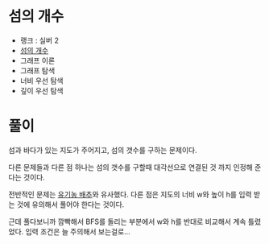 # 섬의 개수

- 랭크 : 실버 2
- [섬의 개수](https://www.acmicpc.net/problem/4963)
- 그래프 이론
- 그래프 탐색
- 너비 우선 탐색
- 깊이 우선 탐색

# 풀이

섬과 바다가 있는 지도가 주어지고, 섬의 갯수를 구하는 문제이다.

다른 문제들과 다른 점 하나는 섬의 갯수를 구할때 대각선으로 연결된 것 까지 인정해 준다는 것이다.

전반적인 문제는 [유기농 배추](https://www.acmicpc.net/problem/1012)와 유사했다. 다른 점은 지도의 너비 w와 높이 h를 입력 받는 것에 유의해서 풀어야 한다는 것이다.

근데 풀다보니까 깜빡해서 BFS를 돌리는 부분에서 w와 h를 반대로 비교해서 계속 틀렸었다. 입력 조건은 늘 주의해서 보는걸로...